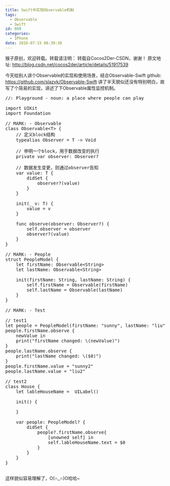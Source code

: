 ```yaml
---
title: Swift中实现Observable机制
tags:
  - Observable
  - Swift
id: 669
categories:
  - IPhone
date: 2016-07-15 06:39:30
---
```


猴子原创，欢迎转载。转载请注明： 转载自Cocos2Der-CSDN，谢谢！ 
原文地址: http://blog.csdn.net/cocos2der/article/details/51917539

今天给别人讲个Observable的实现和使用场景，结合Observable-Swift github: https://github.com/slazyk/Observable-Swift 讲了半天貌似还没有特别明白，故写了个简易的实现，讲述了下Observable属性监控机制。

<pre class="lang:default decode:true " >//: Playground - noun: a place where people can play

import UIKit
import Foundation

// MARK: - Observable
class Observable&lt;T&gt; {
    // 定义block结构
    typealias Observer = T -&gt; Void

    // 申明一个block，用于数据改变的执行
    private var observer: Observer?

    // 数据发生变更，则通过observer告知
    var value: T {
        didSet {
            observer?(value)
        }
    }

    init(_ v: T) {
        value = v
    }

    func observe(observer: Observer?) {
        self.observer = observer
        observer?(value)
    }
}

// MARK: - People
struct PeopleModel {
    let firstName: Observable&lt;String&gt;
    let lastName: Observable&lt;String&gt;

    init(firstName: String, lastName: String) {
        self.firstName = Observable(firstName)
        self.lastName = Observable(lastName)
    }
}

// MARK: - Test

// test1
let people = PeopleModel(firstName: "sunny", lastName: "liu")
people.firstName.observe {
    newValue in
    print("firstName changed: \(newValue)")
}
people.lastName.observe {
    print("lastName changed: \($0)")
}
people.firstName.value = "sunny2"
people.lastName.value = "liu2"

// test2
class House {
    let lableHouseName =  UILabel()

    init() {

    }

    var people: PeopleModel? {
        didSet {
            people?.firstName.observe{
                [unowned self] in
                self.lableHouseName.text = $0
            }
        }
    }
}

</pre> 

这样貌似容易理解了，O(∩_∩)O哈哈~